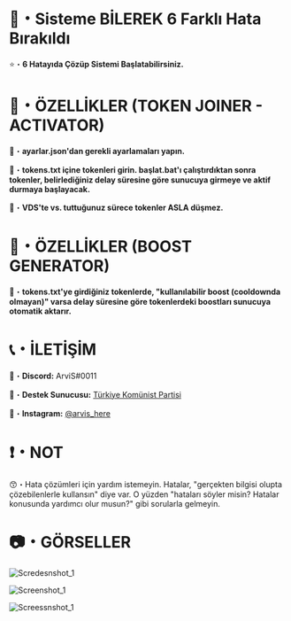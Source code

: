 # 🤖・Sisteme BİLEREK 6 Farklı Hata Bırakıldı
⭐・**6 Hatayıda Çözüp Sistemi Başlatabilirsiniz.**
# 
#

# 📝・ÖZELLİKLER (TOKEN JOINER - ACTIVATOR)
🎄・**ayarlar.json'dan gerekli ayarlamaları yapın.**

🎄・**tokens.txt içine tokenleri girin. başlat.bat'ı çalıştırdıktan sonra tokenler, belirlediğiniz delay süresine göre sunucuya girmeye ve aktif durmaya başlayacak.**

🎄・**VDS'te vs. tuttuğunuz sürece tokenler ASLA düşmez.**
#
#

# 📝・ÖZELLİKLER (BOOST GENERATOR)

🎄・**tokens.txt'ye girdiğiniz tokenlerde, "kullanılabilir boost (cooldownda olmayan)" varsa delay süresine göre tokenlerdeki boostları sunucuya otomatik aktarır.**
#
#

# 📞・İLETİŞİM
💙・**Discord:** ArviS#0011

🔗・**Destek Sunucusu:** [Türkiye Komünist Partisi](https://discord.gg/tkp)

💜・**Instagram:** [@arvis_here](https://www.instagram.com/arvis_here/)
#
#

# ❗・NOT
😙・Hata çözümleri için yardım istemeyin. Hatalar, "gerçekten bilgisi olupta çözebilenlerle kullansın" diye var. O yüzden "hataları söyler misin? Hatalar konusunda yardımcı olur musun?" gibi sorularla gelmeyin.
#
#

# 📷・GÖRSELLER
![Scredesnshot_1](https://github.com/ArviSlayer/Token-Joiner-Activator-And-Boost-Generator/assets/69751083/d15e623c-0c1a-4a7c-ae5a-a5ec10c15eda)

![Screenshot_1](https://github.com/ArviSlayer/Token-Joiner-Activator-And-Boost-Generator/assets/69751083/4f07a09a-81ca-47a9-b49d-2726191543ef)

![Screessnshot_1](https://github.com/ArviSlayer/Token-Joiner-Activator-And-Boost-Generator/assets/69751083/afd1f303-ead7-4719-95ba-7e11153b3ee9)
